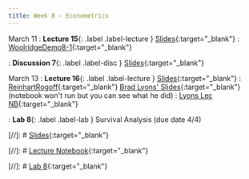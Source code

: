 ```yaml
---
title: Week 8 - Econometrics
---
```


March 11
: **Lecture 15**{: .label .label-lecture } [Slides](https://docs.google.com/presentation/d/1gh_qBxJlDCl5qhFxmumKZW-ObGwkpmL5wyvAUME4VsE/edit?usp=sharing){:target="_blank"} 
: [WoolridgeDemo8-1](https://datahub.berkeley.edu/hub/user-redirect/git-pull?repo=https%3A%2F%2Fgithub.com%2FUCB-Econ-148%2Fecon148-sp25&branch=main&urlpath=lab%2Ftree%2Fecon148-sp25%2Flec%2Flec8.1){:target="_blank"} 

: **Discussion 7**{: .label .label-disc } [Slides](https://docs.google.com/presentation/d/1WMdVGC28vbPaECTzU2TDqsfru3XOxbhw5kuYsVMxPmk/edit?usp=sharing){:target="_blank"} 


March 13
: **Lecture 16**{: .label .label-lecture } [Slides](https://docs.google.com/presentation/d/1a8NcOP6gGCZVVyrTiO_TAU74u3MtIFIYHPIY1g50SZ8/edit?usp=sharing){:target="_blank"} 
: [ReinhartRogoff](https://datahub.berkeley.edu/hub/user-redirect/git-pull?repo=https%3A%2F%2Fgithub.com%2FUCB-Econ-148%2Fecon148-sp25&branch=main&urlpath=lab%2Ftree%2Fecon148-sp25%2Flec%2Flec8.2%2FLec8-2-RR.ipynb){:target="_blank"} 
[Brad Lyons' Slides](https://drive.google.com/file/d/1YEe_ABSJeTfez4mH22Yysp7DbNeIrxUq/view?usp=sharing){:target="_blank"} (notebook won't run but you can see what he did)
: [Lyons Lec NB](){:target="_blank"} 


: **Lab 8**{: .label .label-lab } Survival Analysis (due date 4/4)

[//]: # [Slides](){:target="_blank"} 

[//]: # [Lecture Notebook](){:target="_blank"} 

[//]: # [Lab 8](){:target="_blank"} 